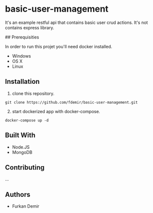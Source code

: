# basic-user-management

It's an example restful api that contains basic user crud actions. It's not contains express library.

## Prerequisities

In order to run this projet you'll need docker installed.

- Windows
- OS X
- Linux

## Installation

1. clone this repository.

```
git clone https://github.com/fdemir/basic-user-management.git
```

2. start dockerized app with docker-compose.

```
docker-compose up -d
```

## Built With

- Node.JS
- MongoDB

## Contributing

...

## Authors

- Furkan Demir
